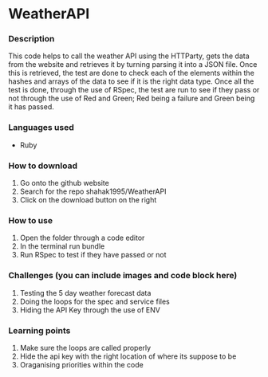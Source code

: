 # WeatherAPI
### Description
This code helps to call the weather API using the HTTParty, gets the data from the website and retrieves it by turning parsing it into a JSON file. Once this is retrieved, the test are done to check each of the elements within the hashes and arrays of the data to see if it is the right data type. Once all the test is done, through the use of RSpec, the test are run to see if they pass or not through the use of Red and Green; Red being a failure and Green being it has passed.

### Languages used
* Ruby

### How to download
1. Go onto the github website
2. Search for the repo shahak1995/WeatherAPI
3. Click on the download button on the right

### How to use
1. Open the folder through a code editor
2. In the terminal run bundle
3. Run RSpec to test if they have passed or not

### Challenges (you can include images and code block here)
1. Testing the 5 day weather forecast data
2. Doing the loops for the spec and service files
3. Hiding the API Key through the use of ENV

### Learning points
1. Make sure the loops are called properly
2. Hide the api key with the right location of where its suppose to be
3. Oraganising priorities within the code